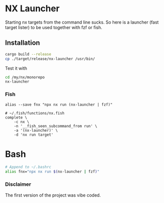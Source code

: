 # NX Launcher

Starting nx targets from the command line sucks. So here is a launcher (fast target lister) to be used together with fzf or fish.


## Installation
```bash
cargo build --release
cp ./target/release/nx-launcher /usr/bin/
```

Test it with
```bash
cd /my/nx/monorepo
nx-launcher
```

### Fish

```fish
alias --save fnx "npx nx run (nx-launcher | fzf)"
```

```fish
# ~/.fish/functions/nx.fish
complete \
    -c nx \
    -n '__fish_seen_subcommand_from run' \
    -a '(nx-launcher)' \
    -d 'nx run target'
```

# Bash
```bash
# Append to ~/.bashrc
alias fnx="npx nx run $(nx-launcher | fzf)"
```


### Disclaimer
The first version of the project was vibe coded.
